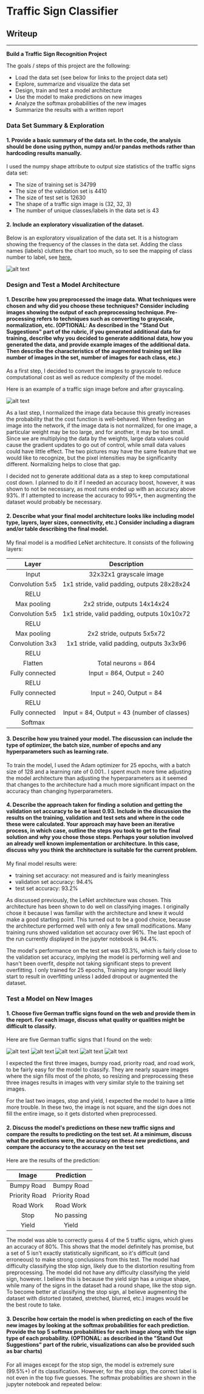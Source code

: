 # Traffic Sign Classifier

## Writeup

---

**Build a Traffic Sign Recognition Project**

The goals / steps of this project are the following:
* Load the data set (see below for links to the project data set)
* Explore, summarize and visualize the data set
* Design, train and test a model architecture
* Use the model to make predictions on new images
* Analyze the softmax probabilities of the new images
* Summarize the results with a written report


[//]: # (Image References)

[image1]: ./write_up_images/class_histogram.png "Class Histogram"
[image2]: ./write_up_images/grayscaled.png "Preprocessed image"
[image3]: ./examples/random_noise.jpg "Random Noise"
[image4]: ./test/bumpy_road.jpg "Traffic Sign 1"
[image5]: ./test/priority_road.jpg "Traffic Sign 2"
[image6]: ./test/Road_Work.jpg "Traffic Sign 3"
[image7]: ./test/stop.jpg "Traffic Sign 4"
[image8]: ./test/yield.jpg "Traffic Sign 5"



### Data Set Summary & Exploration

#### 1. Provide a basic summary of the data set. In the code, the analysis should be done using python, numpy and/or pandas methods rather than hardcoding results manually.

I used the numpy shape attribute to output size statistics of the traffic
signs data set:

* The size of training set is 34799
* The size of the validation set is 4410
* The size of test set is 12630
* The shape of a traffic sign image is (32, 32, 3)
* The number of unique classes/labels in the data set is 43

#### 2. Include an exploratory visualization of the dataset.

Below is an exploratory visualization of the data set. It is a histogram showing the frequency of the classes in the data set. Adding the class names (labels) clutters the chart too much, so to see the mapping of class number to label, see [here.](./sign_names.csv)

![alt text][image1]

### Design and Test a Model Architecture

#### 1. Describe how you preprocessed the image data. What techniques were chosen and why did you choose these techniques? Consider including images showing the output of each preprocessing technique. Pre-processing refers to techniques such as converting to grayscale, normalization, etc. (OPTIONAL: As described in the "Stand Out Suggestions" part of the rubric, if you generated additional data for training, describe why you decided to generate additional data, how you generated the data, and provide example images of the additional data. Then describe the characteristics of the augmented training set like number of images in the set, number of images for each class, etc.)

As a first step, I decided to convert the images to grayscale to reduce computational cost as well as reduce complexity of the model.

Here is an example of a traffic sign image before and after grayscaling.

![alt text][image2]

As a last step, I normalized the image data because this greatly increases the probability that the cost function is well-behaved. When feeding an image into the network, if the image data is not normalized, for one image, a particular weight may be too large, and for another, it may be too small. Since we are multiplying the data by the weights, large data values could cause the gradient updates to go out of control, while small data values could have little effect. The two pictures may have the same feature that we would like to recognize, but the pixel intensities may be significanlty different. Normalizing helps to close that gap.

I decided not to generate additional data as a step to keep computational cost down. I planned to do it if I needed an accuracy boost, however, it was shown to not be necessary, as most runs ended up with an accuracy above 93%. If I attempted to increase the accuracy to 99%+, then augmenting the dataset would probably be necessary.


#### 2. Describe what your final model architecture looks like including model type, layers, layer sizes, connectivity, etc.) Consider including a diagram and/or table describing the final model.

My final model is a modified LeNet architecture. It consists of the following layers:

| Layer         		|     Description	        					| 
|:---------------------:|:---------------------------------------------:| 
| Input         		| 32x32x1 grayscale image   							| 
| Convolution 5x5     	| 1x1 stride, valid padding, outputs 28x28x24 	|
| RELU					|												|
| Max pooling	      	| 2x2 stride,  outputs 14x14x24 				|
| Convolution 5x5	    | 1x1 stride, valid padding, outputs 10x10x72      									|
| RELU					|												|
| Max pooling	      	| 2x2 stride,  outputs 5x5x72 				|
| Convolution 3x3	    | 1x1 stride, valid padding, outputs 3x3x96      									|
| RELU					|												|
| Flatten					|		Total neurons = 864					|
| Fully connected		| Input = 864, Output = 240					|
| RELU					|												|
| Fully connected		| Input = 240, Output = 84					|
| RELU					|												|
| Fully connected		| Input = 84, Output = 43 (number of classes)			|
| Softmax				|        									|
 


#### 3. Describe how you trained your model. The discussion can include the type of optimizer, the batch size, number of epochs and any hyperparameters such as learning rate.

To train the model, I used the Adam optimizer for 25 epochs, with a batch size of 128 and a learning rate of 0.001.. I spent much more time adjusting the model architecture than adjusting the hyperparameters as it seemed that changes to the architecture had a much more significant impact on the accuracy than changing hyperparameters.

#### 4. Describe the approach taken for finding a solution and getting the validation set accuracy to be at least 0.93. Include in the discussion the results on the training, validation and test sets and where in the code these were calculated. Your approach may have been an iterative process, in which case, outline the steps you took to get to the final solution and why you chose those steps. Perhaps your solution involved an already well known implementation or architecture. In this case, discuss why you think the architecture is suitable for the current problem.

My final model results were:
* training set accuracy: not measured and is fairly meaningless
* validation set accuracy: 94.4%
* test set accuracy: 93.2%

As discussed previously, the LeNet architecture was chosen. This architecture has been shown to do well on classifying images. I originally chose it because I was familiar with the architecture and knew it would make a good starting point. This turned out to be a good choice, because the architecture performed well with only a few small modifications. Many training runs showed validation set accuracy over 96%. The last epoch of the run currently displayed in the jupyter notebook is 94.4%.

The model's performance on the test set was 93.3%, which is fairly close to the validation set accuracy, implying the model is performing well and hasn't been overfit, despite not taking significant steps to prevent overfitting. I only trained for 25 epochs, Training any longer would likely start to result in overfitting unless I added dropout or augmented the dataset.

### Test a Model on New Images

#### 1. Choose five German traffic signs found on the web and provide them in the report. For each image, discuss what quality or qualities might be difficult to classify.

Here are five German traffic signs that I found on the web:

![alt text][image4] ![alt text][image5] ![alt text][image6] 
![alt text][image7] ![alt text][image8]

I expected the first three images, bumpy road, priority road, and road work, to be fairly easy for the model to classify. They are nearly square images where the sign fills most of the photo, so resizing and preprocessing these three images results in images with very similar style to the training set images.

For the last two images, stop and yield, I expected the model to have a little more trouble. In these two, the image is not square, and the sign does not fill the entire image, so it gets distorted when preprocessed.

#### 2. Discuss the model's predictions on these new traffic signs and compare the results to predicting on the test set. At a minimum, discuss what the predictions were, the accuracy on these new predictions, and compare the accuracy to the accuracy on the test set 

Here are the results of the prediction:

| Image			        |     Prediction	        					| 
|:---------------------:|:---------------------------------------------:| 
| Bumpy Road      		| Bumpy Road   									| 
| Priority Road     			| Priority Road 										|
| Road Work      | Road Work |
| Stop  | No passing  |
| Yield					| Yield											|

The model was able to correctly guess 4 of the 5 traffic signs, which gives an accuracy of 80%. This shows that the model definitely has promise, but a set of 5 isn't exactly statistically significant, so it's difficult (and erroneous) to make strong conclusions from this test. The model had difficulty classifying the stop sign, likely due to the distortion resulting from preprocessing. The model did not have any difficulty classifying the yield sign, however. I believe this is because the yield sign has a unique shape, while many of the signs in the dataset had a round shape, like the stop sign. To become better at classifying the stop sign, aI believe augmenting the dataset with distorted (rotated, stretched, blurred, etc.) images would be the best route to take.

#### 3. Describe how certain the model is when predicting on each of the five new images by looking at the softmax probabilities for each prediction. Provide the top 5 softmax probabilities for each image along with the sign type of each probability. (OPTIONAL: as described in the "Stand Out Suggestions" part of the rubric, visualizations can also be provided such as bar charts)

For all images except for the stop sign, the model is extremely sure (99.5%+) of its classification. However, for the stop sign, the correct label is not even in the top five guesses. The softmax probabilities are shown in the jupyter notebook and repeated below:


